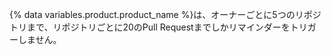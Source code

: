 {% data variables.product.product_name %}は、オーナーごとに5つのリポジトリまで、リポジトリごとに20のPull Requestまでしかリマインダーをトリガーしません。
 
